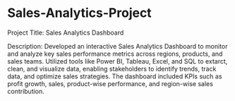 # Sales-Analytics-Project
Project Title: Sales Analytics Dashboard

Description:
Developed an interactive Sales Analytics Dashboard to monitor and analyze key sales performance metrics across regions, products, and sales teams. Utilized tools like Power BI, Tableau, Excel, and SQL to extarct, clean, and visualize data, enabling stakeholders to identify trends, track data, and optimize sales strategies. The dashboard included KPIs such as profit growth, sales, product-wise performance, and region-wise sales contribution.
